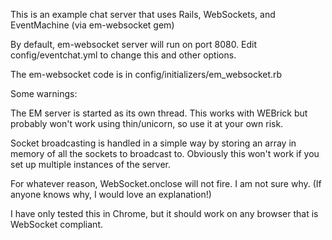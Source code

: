This is an example chat server that uses Rails, WebSockets, and EventMachine (via em-websocket gem)

By default, em-websocket server will run on port 8080. Edit config/eventchat.yml to change this and other options. 

The em-websocket code is in config/initializers/em_websocket.rb

Some warnings:

The EM server is started as its own thread. This works with WEBrick but probably won't work using thin/unicorn, so use it at your own risk.

Socket broadcasting is handled in a simple way by storing an array in memory of all the sockets to broadcast to. Obviously this won't work if you set up multiple instances of the server.

For whatever reason, WebSocket.onclose will not fire. I am not sure why. (If anyone knows why, I would love an explanation!)

I have only tested this in Chrome, but it should work on any browser that is WebSocket compliant. 
